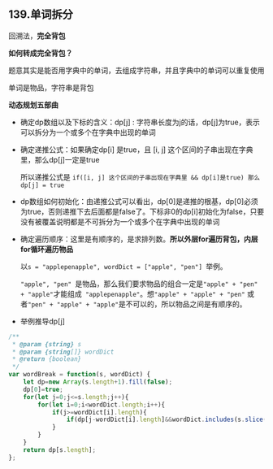 ## 139.单词拆分

回溯法，**完全背包**

**如何转成完全背包？**

题意其实是能否用字典中的单词，去组成字符串，并且字典中的单词可以重复使用

单词是物品，字符串是背包

**动态规划五部曲**

* 确定dp数组以及下标的含义：dp[j] : 字符串长度为j的话，dp[j]为true，表示可以拆分为一个或多个在字典中出现的单词

* 确定递推公式：如果确定dp[i] 是true，且 [i, j] 这个区间的子串出现在字典里，那么dp[j]一定是true

  所以递推公式是 `if([i, j] 这个区间的子串出现在字典里 && dp[i]是true) 那么 dp[j] = true`

* dp数组如何初始化：由递推公式可以看出，dp[0]是递推的根基，dp[0]必须为true，否则递推下去后面都是false了。下标非0的dp[i]初始化为false，只要没有被覆盖说明都是不可拆分为一个或多个在字典中出现的单词

* 确定遍历顺序：这里是有顺序的，是求排列数。**所以外层for遍历背包，内层for循环遍历物品**

  以`s = "applepenapple", wordDict = ["apple", "pen"] `举例。

  `"apple", "pen" `是物品，那么我们要求物品的组合一定是` "apple" + "pen" + "apple" `才能组成` "applepenapple"`。想`"apple" + "apple" + "pen"` 或者` "pen" + "apple" + "apple" `是不可以的，所以物品之间是有顺序的。

* 举例推导dp[j]

```javascript
/**
 * @param {string} s
 * @param {string[]} wordDict
 * @return {boolean}
 */
var wordBreak = function(s, wordDict) {
    let dp=new Array(s.length+1).fill(false);
    dp[0]=true;
    for(let j=0;j<=s.length;j++){
        for(let i=0;i<wordDict.length;i++){
            if(j>=wordDict[i].length){
                if(dp[j-wordDict[i].length]&&wordDict.includes(s.slice(j-wordDict[i].length,j))) dp[j]=true;
            }
        }
    }
    return dp[s.length];
};
```

